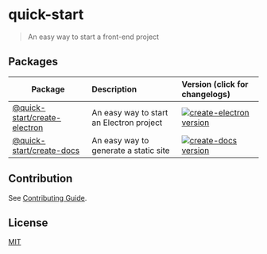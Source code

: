 # quick-start

> An easy way to start a front-end project

## Packages

| Package                                                  | Description                              | Version (click for changelogs)                                                                                                               |
| -------------------------------------------------------- | :--------------------------------------- | :------------------------------------------------------------------------------------------------------------------------------------------- |
| [@quick-start/create-electron](packages/create-electron) | An easy way to start an Electron project | [![create-electron version](https://img.shields.io/npm/v/@quick-start/create-electron.svg?label=%20)](packages/create-electron/CHANGELOG.md) |
| [@quick-start/create-docs](packages/create-docs) | An easy way to generate a static site | [![create-docs version](https://img.shields.io/npm/v/@quick-start/create-docs.svg?label=%20)](packages/create-docs/CHANGELOG.md) |

## Contribution

See [Contributing Guide](https://github.com/alex8088/quick-start/blob/master/CONTRIBUTING.md).

## License

[MIT](./LICENSE)

